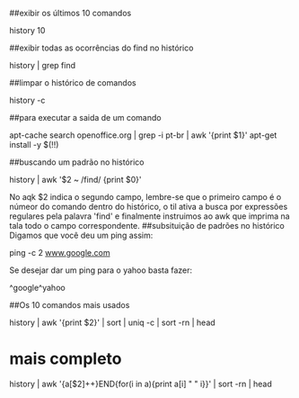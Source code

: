 ##exibir os últimos 10 comandos

history 10

##exibir todas as ocorrências do find no histórico

history | grep find

##limpar o histórico de comandos

history -c

##para executar a saida de um comando

  apt-cache search openoffice.org | grep -i pt-br | awk '{print $1}'
  apt-get install -y $(!!)

##buscando um padrão no histórico

history | awk '$2 ~ /find/ {print $0}'

No aqk $2 indica o segundo campo, lembre-se que o primeiro campo
é o númeor do comando dentro do histórico, o til ativa a busca
por expressões regulares pela palavra 'find' e finalmente instruimos ao
awk que imprima na tala todo o campo correspondente.
##subsituição de padrões no histórico
Digamos que você deu um ping assim:

ping -c 2 www.google.com

Se desejar dar um ping para o yahoo basta fazer:

^google^yahoo

##Os 10 comandos mais usados

history | awk '{print $2}' | sort | uniq -c | sort -rn | head

# mais completo
history | awk '{a[$2]++}END{for(i in a){print a[i] " " i}}' | sort -rn | head




